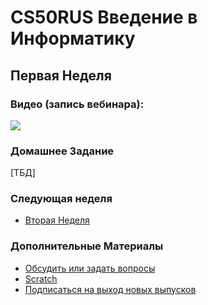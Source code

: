 # CS50RUS Введение в Информатику

## Первая Неделя

### Видео (запись вебинара):

[![](https://user-images.githubusercontent.com/1742301/89108094-2efee280-d436-11ea-82b4-9a9fffdd8573.png)](https://youtu.be/QM8RF4ToGDk)

### Домашнее Задание 

[TБД]

### Следующая неделя

* [Вторая Неделя](../week2)

### Дополнительные Материалы

* [Обсудить или задать вопросы](https://t.me/joinchat/EjiiAEkFLqNV2940Iw1nKg)
* [Scratch](http://scratch.mit.edu/)
* [Подписаться на выход новых выпусков](https://t.me/we_go_to_IT)
